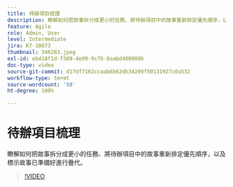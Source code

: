 ```yaml
---
title: 待辦項目梳理
description: 瞭解如何把故事拆分成更小的任務、將待辦項目中的故事重新排定優先順序，以及標示故事已準備好進行疊代。
feature: Agile
role: Admin, User
level: Intermediate
jira: KT-10873
thumbnail: 346283.jpeg
exl-id: ebd18f1d-f309-4e99-9c76-8aabd4009806
doc-type: video
source-git-commit: d17df7162ccaab6b62db34209f50131927c0a532
workflow-type: tm+mt
source-wordcount: '58'
ht-degree: 100%

---
```


# 待辦項目梳理

瞭解如何把故事拆分成更小的任務、將待辦項目中的故事重新排定優先順序，以及標示故事已準備好進行疊代。

>[!VIDEO](https://video.tv.adobe.com/v/346283/?quality=12&learn=on&enablevpops)
